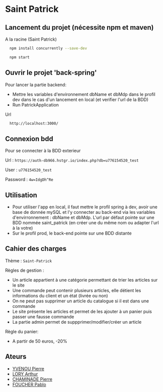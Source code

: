 
# Saint Patrick



## Lancement du projet (nécessite npm et maven)

A la racine (Saint Patrick)

```bash
  npm install concurrently --save-dev
```
```bash
  npm start
```

## Ouvrir le projet 'back-spring'

Pour lancer la partie backend: 

- Mettre les variables d'environnement dbName et dbMdp dans le profil dev dans le cas d'un lancement en local (et verifier l'url de la  BDD)
- Run PatrickApplication

Url
```bash
  http://localhost:3000/
```

## Connexion bdd

Pour se connecter à la BDD exterieur

Url : `https://auth-db966.hstgr.io/index.php?db=u776154520_test`

User : `u776154520_test`

Password : `4w=IdgDh^Re`

## Utilisation

- Pour utiliser l'app en local, il faut mettre le profil spring à dev, avoir une base de donnée mySQL et l'y connecter au back-end via les variables d'envirronnement : dbName et dbMdp. L'url par défaut pointe sur une BDD nommée saint_patrick (en créer une du même nom ou adapter l'url à la votre)
- Sur le profil prod, le back-end pointe sur une BDD distante

## Cahier des charges

Thème : `Saint-Patrick`

Règles de gestion : 
- Un article appartient à une catégorie permettant de trier les articles sur le site
- Une commande peut contenir plusieurs articles, elle détient les informations du client et un état (livrée ou non)
- On ne peut pas supprimer un article du catalogue si il est dans une commande
- Le site présente les articles et permet de les ajouter à un panier puis passer une fausse commande
- La partie admin permet de suppprimer/modifier/créer un article

Règle du panier: 
- A partir de 50 euros, -20%

## Ateurs

- [YVENOU Pierre]()
- [LORY Arthur]()
- [CHAMINADE Pierre]()
- [FOUCHER Pablo]()


